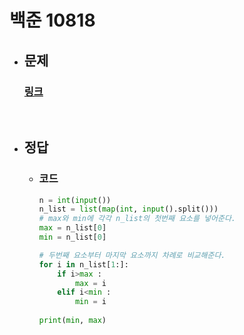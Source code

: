 # 백준 10818

- ## 문제
    ### [링크](https://www.acmicpc.net/problem/10818)


<br>

- ## 정답

    - ### 코드

        ```python
        n = int(input())
        n_list = list(map(int, input().split()))
        # max와 min에 각각 n_list의 첫번째 요소를 넣어준다.
        max = n_list[0]
        min = n_list[0]

        # 두번째 요소부터 마지막 요소까지 차례로 비교해준다.
        for i in n_list[1:]:
            if i>max :
                max = i
            elif i<min :
                min = i
                
        print(min, max)
        ```
